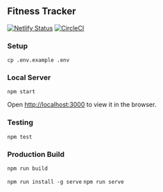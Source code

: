 ## Fitness Tracker
[![Netlify Status](https://api.netlify.com/api/v1/badges/7d0e5044-5970-4640-9ed5-7c3fffddc7c8/deploy-status)](https://app.netlify.com/sites/natasha-fitness-tracker/deploys)
[![CircleCI](https://circleci.com/<VCS>/Natasha08/fitness-tracker.svg??style=plastic&logo=appveyor&circle-token=80e31fa37d9166471df47398d203d0e5f06f999d)](<LINK>)

### Setup
`cp .env.example .env`

### Local Server

`npm start`

Open [http://localhost:3000](http://localhost:3000) to view it in the browser.

### Testing
`npm test`

### Production Build
`npm run build`

`npm run install -g serve`
`npm run serve`

